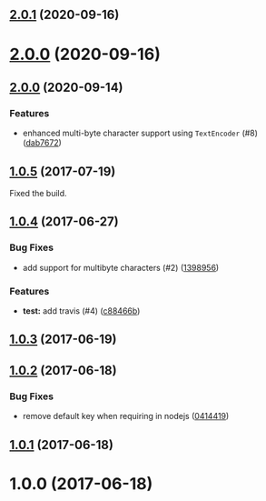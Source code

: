 ## [2.0.1](https://github.com/algolia/chunk-text/compare/v2.0.0...v2.0.1) (2020-09-16)



# [2.0.0](https://github.com/algolia/chunk-text/compare/v1.0.5...v2.0.0) (2020-09-16)



<a name="2.0.0"></a>
## [2.0.0](https://github.com/algolia/chunk-text/compare/v1.0.5...v2.0.0) (2020-09-14)

### Features

* enhanced multi-byte character support using `TextEncoder` (#8) ([dab7672](https://github.com/algolia/chunk-text/commit/dab7672))

<a name="1.0.5"></a>
## [1.0.5](https://github.com/algolia/chunk-text/compare/v1.0.4...v1.0.5) (2017-07-19)

Fixed the build.

<a name="1.0.4"></a>
## [1.0.4](https://github.com/algolia/chunk-text/compare/v1.0.3...v1.0.4) (2017-06-27)


### Bug Fixes

* add support for multibyte characters (#2) ([1398956](https://github.com/algolia/chunk-text/commit/1398956))


### Features

* **test:** add travis (#4) ([c88466b](https://github.com/algolia/chunk-text/commit/c88466b))



<a name="1.0.3"></a>
## [1.0.3](https://github.com/algolia/chunk-text/compare/v1.0.2...v1.0.3) (2017-06-19)



<a name="1.0.2"></a>
## [1.0.2](https://github.com/algolia/chunk-text/compare/v1.0.1...v1.0.2) (2017-06-18)


### Bug Fixes

* remove default key when requiring in nodejs ([0414419](https://github.com/algolia/chunk-text/commit/0414419))



<a name="1.0.1"></a>
## [1.0.1](https://github.com/algolia/chunk-text/compare/v1.0.0...v1.0.1) (2017-06-18)



<a name="1.0.0"></a>
# 1.0.0 (2017-06-18)



